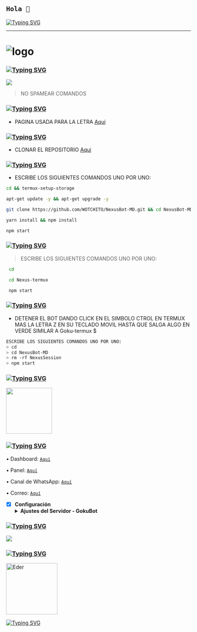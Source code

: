 ## **`Hola 👋`**

<a href="https://github.com/WOTCHITO"><img src="https://readme-typing-svg.herokuapp.com?font=Fira+Code&size=17&duration=4000&pause=1000&color=FFFB00&center=true&width=435&lines=NexusBot-MD+%E2%9C%A8%EF%B8%8F;Gracias+Por+Visitar+Este+Repositorio+;Espero+Te+Guste+Mucho;D%C3%A9janos+Una+Estrella+%F0%9F%8C%9F+(No+Obligatorio)" alt="Typing SVG" /></a>


------------------

# ![logo](https://telegra.ph/file/03c8d6cd2c93b281f77ca.jpg)

### <a href="https://github.com/WOTCHITO"><img src="https://readme-typing-svg.herokuapp.com?font=Fira+Code&size=19&duration=4000&pause=1000&color=DFF700&width=435&lines=%F0%9F%92%96+GRUPO+DEL+BOT+%F0%9F%92%96" alt="Typing SVG" /></a>

<a href="https://chat.whatsapp.com/G9MpDVmJtbiIpItEZpg70s" target="blank"><img src="https://img.shields.io/badge/GRUPO_OFC_DEL_BOT_-25D366?style=for-the-badge&logo=whatsapp&logoColor=white" /></a>



 > NO SPAMEAR COMANDOS


### <a href="https://github.com/WOTCHITO"><img src="https://readme-typing-svg.herokuapp.com?font=Fira+Code&size=19&duration=4000&pause=1000&color=8909F7&width=435&lines=+%F0%9F%96%8D+LETRA+DEL+BOT+%F0%9F%96%8D" alt="Typing SVG" /></a> 
- PAGINA USADA PARA LA LETRA [Aqui](https://smiley.cool/es/weirdmaker.php)


### <a href="https://github.com/WOTCHITO"><img src="https://readme-typing-svg.herokuapp.com?font=Fira+Code&size=19&duration=4000&pause=1000&color=E2E1F7&width=435&lines=%E2%9A%99%EF%B8%8F+AJUSTES+%E2%9A%99%EF%B8%8F" alt="Typing SVG" /></a> 
- CLONAR EL REPOSITORIO [Aqui](https://github.com/WOTCHITO/NexusBot-MD/fork)


### <a href="https://github.com/WOTCHITO"><img src="https://readme-typing-svg.herokuapp.com?font=Fira+Code&size=19&duration=4000&pause=1000&color=6532F7&width=435&lines=+%F0%9F%91%BE+ACTIVAR+EN+TERMUX+%F0%9F%91%BE" alt="Typing SVG" /></a> 
- ESCRIBE LOS SIGUIENTES COMANDOS UNO POR UNO:
```bash
cd && termux-setup-storage
```

```bash
apt-get update -y && apt-get upgrade -y
```

```bash
git clone https://github.com/WOTCHITO/NexusBot-MD.git && cd NexusBot-MD
```

```bash
yarn install && npm install
```

```bash
npm start
```

### <a href="https://github.com/WOTCHITO"><img src="https://readme-typing-svg.herokuapp.com?font=Fira+Code&size=15&duration=4000&pause=1000&color=5A5A5A&width=435&lines=%E2%9C%94%EF%B8%8F+ACTIVAR+EN+CASO+DE+DETENERSE+EN+TERMUX+%E2%9C%94%EF%B8%8F" alt="Typing SVG" /></a> 

> ESCRIBE LOS SIGUIENTES COMANDOS UNO POR UNO:
```bash
 cd
```
```bash
 cd Nexus-termux
```
```bash
 npm start
```

###  <a href="https://github.com/WOTCHITO"><img src="https://readme-typing-svg.herokuapp.com?font=Fira+Code&size=19&duration=4000&pause=1000&color=CCEBF7&width=435&lines=%F0%9F%91%BD+OBTENER+OTRO+CODIGO+QR+EN+TERMUX+%F0%9F%91%BD" alt="Typing SVG" /></a> 

- DETENER EL BOT DANDO CLICK EN EL SIMBOLO CTROL EN TERMUX MAS LA LETRA Z EN SU TECLADO MOVIL HASTA QUE SALGA ALGO EN VERDE SIMILAR A  Goku-termux $  
```bash
ESCRIBE LOS SIGUIENTES COMANDOS UNO POR UNO:
> cd 
> cd NexusBot-MD
> rm -rf NexusSession
> npm start
```
### <a href="https://github.com/WOTCHITO"><img src="https://readme-typing-svg.herokuapp.com?font=Fira+Code&size=19&duration=4000&pause=1000&color=1A11F7&width=435&lines=%F0%9F%94%B5+OLYMPUS-HOST+%F0%9F%94%B5" alt="Typing SVG" /></a> 
<a href="https://dash.olympus-host.xyz"><img src="https://qu.ax/waCu.jpg" height="125px"></a>

### <a href="https://github.com/WOTCHITO"><img src="https://readme-typing-svg.herokuapp.com?font=Fira+Code&duration=4000&pause=1000&color=0026FF&width=435&lines=Informaci%C3%B3n+del+Host" alt="Typing SVG" /></a>

• Dashboard: [`Aquí`](https://dash.olympus-host.xyz)

• Panel: [`Aquí`](https://panel.olympus-host.xyz)

• Canal de WhatsApp: [`Aquí`](https://whatsapp.com/channel/0029ValCkNT2ER6gHWFRQ71J)

• Correo: [`Aquí`](olympushost2@gmail.com.com)

- [x] **Configuración** <details><summary>**Ajustes del Servidor - GokuBot**</summary><img src="https://telegra.ph/file/df9e39ea02ef177ac5194.jpg"></details>

 ### <a href="https://github.com/WOTCHITO"><img src="https://readme-typing-svg.herokuapp.com?font=Fira+Code&size=15&duration=4000&pause=1000&color=FFCE00&width=435&lines=%F0%9F%91%91+DUDAS+SOBRE+EL+BOT%3F%2CCONTACTA+AL+CREADOR+%F0%9F%91%91" alt="Typing SVG" /></a> 
<a href="http://wa.me/3507594335" target="blank"><img src="https://img.shields.io/badge/EDER-CREADOR-25D366?style=for-the-badge&logo=whatsapp&logoColor=white" />




### <a href="https://github.com/WOTCHITO"><img src="https://readme-typing-svg.herokuapp.com?font=Fira+Code&size=30&duration=4000&pause=1000&color=55FFE3&width=435&lines=%F0%9F%A7%B8+Mi+Creador" alt="Typing SVG" /></a>
<a
href="https://github.com/WOTCHITO"><img src="https://github.com/WOTCHITO.png" width="140" height="140" alt="Eder"/></a>

<a href="https://github.com/WOTCHITO"><img src="https://readme-typing-svg.herokuapp.com?font=Fira+Code&size=25&duration=4000&pause=1000&color=6CFF54&center=true&width=435&lines=NexusBot-MD+-+By+EDER+" alt="Typing SVG" /></a>
